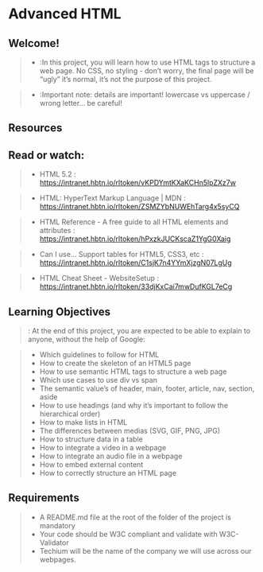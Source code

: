 # Advanced HTML #

## Welcome! ##
> - :In this project, you will learn how to use HTML tags to structure a web page. No CSS, no styling - don’t worry, the final page will be “ugly” it’s normal, it’s not the purpose of this project.

> - :Important note: details are important! lowercase vs uppercase / wrong letter… be careful!

## Resources ##
## Read or watch: ##

> - HTML 5.2
> : https://intranet.hbtn.io/rltoken/vKPDYmtKXaKCHn5lpZXz7w

> - HTML: HyperText Markup Language | MDN
> : https://intranet.hbtn.io/rltoken/ZSMZYbNUWEhTarg4x5syCQ

> - HTML Reference - A free guide to all HTML elements and attributes
> : https://intranet.hbtn.io/rltoken/hPxzkJUCKscaZ1YgG0Xaig

> - Can I use… Support tables for HTML5, CSS3, etc
> : https://intranet.hbtn.io/rltoken/C1sjK7n4YYmXjzgN07LgUg

> - HTML Cheat Sheet - WebsiteSetup
> : https://intranet.hbtn.io/rltoken/33djKxCai7mwDufKGL7eCg


## Learning Objectives ##
> : At the end of this project, you are expected to be able to explain to anyone, without the help of Google:

> - Which guidelines to follow for HTML
> - How to create the skeleton of an HTML5 page
> - How to use semantic HTML tags to structure a web page
> - Which use cases to use div vs span
> - The semantic value’s of header, main, footer, article, nav, section, aside
> - How to use headings (and why it’s important to follow the hierarchical order)
> - How to make lists in HTML
> - The differences between medias (SVG, GIF, PNG, JPG)
> - How to structure data in a table
> - How to integrate a video in a webpage
> - How to integrate an audio file in a webpage
> - How to embed external content
> - How to correctly structure an HTML page


## Requirements ##

> - A README.md file at the root of the folder of the project is mandatory
> - Your code should be W3C compliant and validate with W3C-Validator
> - Techium will be the name of the company we will use across our webpages.